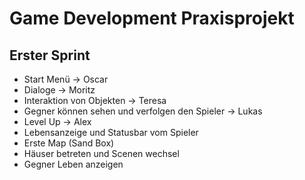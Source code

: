 # Game Development Praxisprojekt
## Erster Sprint
- Start Menü -> Oscar
- Dialoge -> Moritz
- Interaktion von Objekten -> Teresa
- Gegner können sehen und verfolgen den Spieler -> Lukas
- Level Up -> Alex
- Lebensanzeige und Statusbar vom Spieler
- Erste Map (Sand Box)
- Häuser betreten und Scenen wechsel
- Gegner Leben anzeigen
